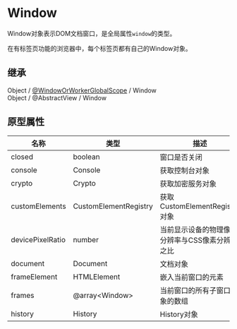 # Window

Window对象表示DOM文档窗口，是全局属性`window`的类型。

在有标签页功能的浏览器中，每个标签页都有自己的Window对象。

## 继承

Object / [@WindowOrWorkerGlobalScope](WindowOrWorkerGlobalScope.md) / Window  
Object / @AbstractView / Window

## 原型属性

| 名称 | 类型 | 描述 |  writable | enumerable | configurable |
|---|---|---|---|---|---|
| closed | boolean | 窗口是否关闭 | - | - | - | 
| console | Console | 获取控制台对象 | - | - | - |
| crypto | Crypto | 获取加密服务对象 | - | - | - |
| customElements | CustomElementRegistry | 获取CustomElementRegistry对象 | - | - | - |
| devicePixelRatio | number | 当前显示设备的物理像素分辨率与CSS像素分辨率之比 | - | - | - |
| document | Document | 文档对象 | - | - | - |
| frameElement | HTMLElement | 嵌入当前窗口的元素 | - | - | - |
| frames | @array\<Window\> | 当前窗口的所有子窗口对象的数组 | - | - | - |
| history | History | History对象 | - | - | - |